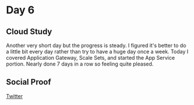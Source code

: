 <!-- This is a template you can use for quick progress days. It removes a lot of the steps we encourage you to share in the longer template 000-DAY-ARTICLE-LONG-TEMPLATE.MD-->

# Day 6

## Cloud Study
Another very short day but the progress is steady. I figured it's better to do a little bit every day rather than try to have a huge day once a week. Today I covered Application Gateway, Scale Sets, and started the App Service portion. Nearly done 7 days in a row so feeling quite pleased.

## Social Proof

[Twitter](https://twitter.com/yrwd_/status/1397264605735489548)
